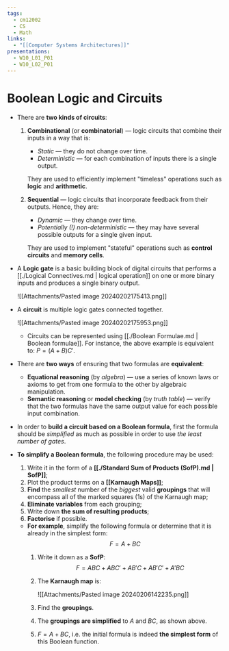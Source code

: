 ```yaml
---
tags:
  - cm12002
  - CS
  - Math
links:
  - "[[Computer Systems Architectures]]"
presentations:
  - W10_L01_P01
  - W10_L02_P01
---
```

# Boolean Logic and Circuits
- There are **two kinds of circuits**:
    1. **Combinational** (or **combinatorial**) — logic circuits that combine their inputs in a way that is:
        - *Static* — they do not change over time.
        - *Deterministic* — for each combination of inputs there is a single output.

        They are used to efficiently implement "timeless" operations such as **logic** and **arithmetic**.

    2. **Sequential** — logic circuits that incorporate feedback from their outputs. Hence, they are: 
        - *Dynamic* — they change over time.
        - *Potentially (!) non-deterministic* — they may have several possible outputs for a single given input. 

        They are used to  implement "stateful" operations such as **control circuits** and **memory cells**.
- A **Logic gate** is a basic building block of digital circuits that performs a [[./Logical Connectives.md | logical operation]] on one or more binary inputs and produces a single binary output. 

    ![[Attachments/Pasted image 20240202175413.png]]

- A **circuit** is multiple logic gates connected together.

    ![[Attachments/Pasted image 20240202175953.png]]

    - Circuits can be represented using [[./Boolean Formulae.md | Boolean formulae]]. For instance, the above example is equivalent to: $P = (A + B)C'$.

- There are **two ways** of ensuring that two formulas are **equivalent**:
    - **Equational reasoning** (by *algebra*) — use a series of known laws or axioms to get from one formula to the other by algebraic manipulation.
    - **Semantic reasoning** or **model checking** (by *truth table*) — verify that the two formulas have the same output value for each possible input combination.

- In order to **build a circuit based on a Boolean formula**, first the formula should be *simplified* as much as possible in order to use *the least number of gates*.

- **To simplify a Boolean formula**, the following procedure may be used:
    1. Write it in the form of a **[[./Standard Sum of Products (SofP).md | SofP]]**;
    2. Plot the product terms on a **[[Karnaugh Maps]]**;
    3. **Find** the *smallest* number of the *biggest* valid **groupings** that will encompass all of the marked squares (1s) of the Karnaugh map;
    4. **Eliminate variables** from each grouping;
    5. Write down **the sum of resulting products**;
    6. **Factorise** if possible.

    - **For example**, simplify the following formula or determine that it is already in the simplest form:
        $$ F = A + BC $$
        1. Write it down as a **SofP**:
        $$ F = ABC + ABC' + AB'C + AB'C' + A'BC $$
        2. The **Karnaugh map** is:

            ![[Attachments/Pasted image 20240206142235.png]]
        3. Find the **groupings**.
        4. The **groupings are simplified** to $A$ and $BC$, as shown above.
        5. $F = A + BC$, i.e. the initial formula is indeed **the simplest form** of this Boolean function.

